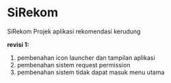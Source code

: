 # SiRekom
SiRekom Projek aplikasi rekomendasi kerudung

<b>revisi 1:</b>
1. pembenahan icon launcher dan tampilan aplikasi 
2. pembenahan sistem request permission
3. pembenahan sistem tidak dapat masuk menu utama
